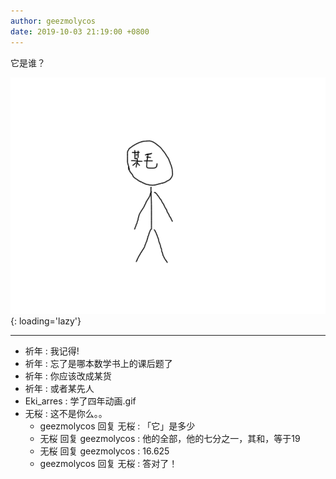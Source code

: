 ```yaml
---
author: geezmolycos
date: 2019-10-03 21:19:00 +0800
---
```


它是谁？

![](/assets/images/qq-zone/2019-10-03-number.gif){: loading='lazy'}

---

- 祈年 : 我记得!
- 祈年 : 忘了是哪本数学书上的课后题了
- 祈年 : 你应该改成某货
- 祈年 : 或者某先人
- Eki_arres : 学了四年动画.gif
- 无桜 : 这不是你么。。
  - geezmolycos 回复 无桜 : 「它」是多少
  - 无桜 回复 geezmolycos : 他的全部，他的七分之一，其和，等于19
  - 无桜 回复 geezmolycos : 16.625
  - geezmolycos 回复 无桜 : 答对了！
